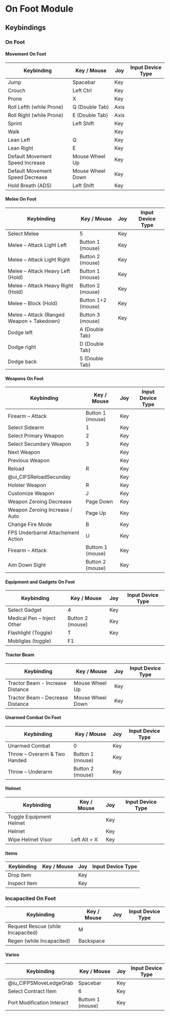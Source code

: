 # On Foot Module

## Keybindings

### On Foot

#### Movement On Foot

| Keybinding                                |  Key / Mouse       | Joy  | Input Device Type     |
| ----------------------------------------- | ------------------ | ---- | --------------------- |
| Jump                                      | Spacebar           | Key  |
| Crouch                                    | Left Ctrl          | Key  |
| Prone                                     | X                  | Key  |
| Roll Lefth (while Prone)                  | Q (Double Tab)     | Axis |
| Roll Right (while Prone)                  | E (Double Tab)     | Axis |
| Sprint                                    | Left Shift         | Key  |
| Walk                                      |                    | Key  |
| Lean Left                                 | Q                  | Key  |
| Lean Right                                | E                  | Key  |
| Default Movement Speed Increase           | Mouse Wheel Up     | Key  |
| Default Movement Speed Decrease           | Mouse Wheel Down   | Key  |
| Hold Breath (ADS)                         | Left Shift         | Key  |

#### Melee On Foot

| Keybinding                                |  Key / Mouse       | Joy  | Input Device Type     |
| ----------------------------------------- | ------------------ | ---- | --------------------- |
| Select Melee                              | 5                  | Key  |
| Melee – Attack Light Left                 | Button 1 (mouse)   | Key  |
| Melee – Attack Light Right                | Button 2 (mouse)   | Key  |
| Melee – Attack Heavy Left (Hold)          | Button 1 (mouse)   | Key  |
| Melee – Attack Heavy Right (Hold)         | Button 2 (mouse)   | Key  |
| Melee – Block (Hold)                      | Button 1+2 (mouse) | Key  |
| Melee – Attack (Ranged Weapon + Takedown) | Button 3 (mouse)   | Key  |
| Dodge left                                | A (Double Tab)     |      |
| Dodge right                               | D (Double Tab)     |      |
| Dodge back                                | S (Double Tab)     |      |

#### Weapons On Foot

| Keybinding                                |  Key / Mouse       | Joy  | Input Device Type     |
| ----------------------------------------- | ------------------ | ---- | --------------------- |
| Firearm – Attack                          | Button 1 (mouse)   | Key  |
| Select Sidearm                            | 1                  | Key  |
| Select Primary Weapon                     | 2                  | Key  |
| Select Secundary Weapon                   | 3                  | Key  |
| Next Weapon                               |                    | Key  |
| Previous Weapon                           |                    | Key  |
| Reload                                    | R                  | Key  |
| @ui_CIFSReloadSecunday                    |                    | Key  |
| Holster Weapon                            | R                  | Key  |
| Customize Weapon                          | J                  | Key  |
| Weapon Zeroing Decrease                   | Page Down          | Key  |
| Weapon Zeroing Increase / Auto            | Page Up            | Key  |
| Change Fire Mode                          | B                  | Key  |
| FPS Underbarrel Attachement Action        | U                  | Key  |
| Firearm – Attack                          | Buttom 1 (mouse)   | Key  |
| Aim Down Sight                            | Button 2 (mouse)   | Key  |

#### Equipment and Gadgets On Foot

| Keybinding                                |  Key / Mouse       | Joy  | Input Device Type     |
| ----------------------------------------- | ------------------ | ---- | --------------------- |
| Select Gadget                             | 4                  | Key  |
| Medical Pen – Inject Other                | Button 2 (mouse)   | Key  |
| Flashlight (Toggle)                       | T                  | Key  |
| Mobliglas (toggle)                        | F1                 |      |

#### Tractor Beam

| Keybinding                                |  Key / Mouse       | Joy  | Input Device Type     |
| ----------------------------------------- | ------------------ | ---- | --------------------- |
| Tractor Beam - Increase Distance          | Mouse Wheel Up     | Key  |
| Tractor Beam – Decrease Distance          | Mouse Wheel Down   | Key  |

#### Unarmed Combat On Foot

| Keybinding                                |  Key / Mouse       | Joy  | Input Device Type     |
| ----------------------------------------- | ------------------ | ---- | --------------------- |
| Unarmed Combat                            | 0                  | Key  |
| Throw – Overarm & Two Handed              | Button 1 (mouse)   | Key  |
| Throw – Underarm                          | Button 2 (mouse)   | Key  |

#### Helmet

| Keybinding                                |  Key / Mouse       | Joy  | Input Device Type     |
| ----------------------------------------- | ------------------ | ---- | --------------------- |
| Toggle Equipment Helmet                   |                    | Key  |
| Helmet                                    |                    | Key  |
| Wipe Helmet Visor                         | Left Alt + X       | Key  |

#### Items

| Keybinding                                |  Key / Mouse       | Joy  | Input Device Type     |
| ----------------------------------------- | ------------------ | ---- | --------------------- |
| Drop Item                                 |                    | Key  |
| Inspect Item                              |                    | Key  |

### Incapacited On Foot

| Keybinding                                |  Key / Mouse       | Joy  | Input Device Type     |
| ----------------------------------------- | ------------------ | ---- | --------------------- |
| Request Rescue (shile Incapacited)        | M                  |      |
| Regen (while Incapacited)                 | Backspace          |      |

#### Varios

| Keybinding                                |  Key / Mouse       | Joy  | Input Device Type     |
| ----------------------------------------- | ------------------ | ---- | --------------------- |
| @iu_CIFPSMoveLedgeGrab                    | Spacebar           | Key  |
| Select Contract Item                      | 6                  | Key  |
| Port Modification Interact                | Buttom 1 (mouse)   | Key  |
